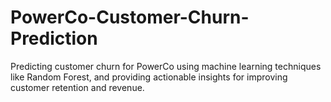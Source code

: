 # PowerCo-Customer-Churn-Prediction
Predicting customer churn for PowerCo using machine learning techniques like Random Forest, and providing actionable insights for improving customer retention and revenue.
